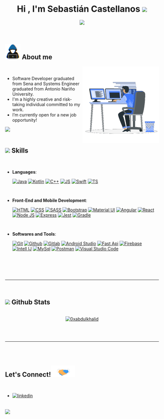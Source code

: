 
<h1 align="center"><b>Hi , I'm Sebastián Castellanos </b><img src="https://media.giphy.com/media/hvRJCLFzcasrR4ia7z/giphy.gif" width="35"></h1>
<!--  -->
<p align="center">
  <a href="https://github.com/DenverCoder1/readme-typing-svg"><img src="https://readme-typing-svg.herokuapp.com?font=Time+New+Roman&color=cyan&size=25&center=true&vCenter=true&width=600&height=100&lines=I+Love+Coding+&hearts;++;Front-End+and+Mobile+Developer;Systems+Engineer;Active+Learner/Researcher;Love+to+learn+new+stuffs...+&hearts"></a>
</p>


<br>



	
## <picture><img src = "https://github.com/0xAbdulKhalid/0xAbdulKhalid/raw/main/assets/mdImages/about_me.gif" width = 50px></picture> **About me**

<picture> <img align="right" src="https://github.com/0xAbdulKhalid/0xAbdulKhalid/raw/main/assets/mdImages/Right_Side.gif" width = 250px></picture>

<br>

- Software Developer graduated from Sena and Systems Engineer graduated from Antonio Nariño University. 
- I'm a highly creative and risk-taking individual committed to my work. 
- I’m currently open for a new job opportunity! 

<img src="https://user-images.githubusercontent.com/73097560/115834477-dbab4500-a447-11eb-908a-139a6edaec5c.gif"><br><br>


## <img src="https://media2.giphy.com/media/QssGEmpkyEOhBCb7e1/giphy.gif?cid=ecf05e47a0n3gi1bfqntqmob8g9aid1oyj2wr3ds3mg700bl&rid=giphy.gif" width ="25"><b> Skills</b>
<br>

<p align="center">

- **Languages**:


    [![Java](https://skillicons.dev/icons?i=java)](https://skillicons.dev)
    [![Kotlin](https://skillicons.dev/icons?i=kotlin)](https://skillicons.dev)
    [![C++](https://skillicons.dev/icons?i=cpp)](https://skillicons.dev)
    [![JS](https://skillicons.dev/icons?i=js)](https://skillicons.dev)
    [![Swift](https://skillicons.dev/icons?i=swift)](https://skillicons.dev)
    [![TS](https://skillicons.dev/icons?i=ts)](https://skillicons.dev)

<br>   
    
- **Front-End and Mobile Development**:

  [![HTML](https://skillicons.dev/icons?i=html)](https://skillicons.dev)
  [![CSS](https://skillicons.dev/icons?i=css)](https://skillicons.dev)
  [![SASS](https://skillicons.dev/icons?i=sass)](https://skillicons.dev)
  [![Bootstrap](https://skillicons.dev/icons?i=bootstrap)](https://skillicons.dev)
  [![Material UI](https://skillicons.dev/icons?i=materialui)](https://skillicons.dev)
  [![Angular](https://skillicons.dev/icons?i=angular)](https://skillicons.dev)
  [![React](https://skillicons.dev/icons?i=react)](https://skillicons.dev)
  [![Node JS](https://skillicons.dev/icons?i=nodejs)](https://skillicons.dev)
  [![Express](https://skillicons.dev/icons?i=express)](https://skillicons.dev)
  [![Jest](https://skillicons.dev/icons?i=jest)](https://skillicons.dev)
  [![Gradle](https://skillicons.dev/icons?i=gradle)](https://skillicons.dev)

<br>

- **Softwares and Tools**:

  [![Git](https://skillicons.dev/icons?i=git)](https://skillicons.dev)
  [![Github](https://skillicons.dev/icons?i=github)](https://skillicons.dev)
  [![Gitlab](https://skillicons.dev/icons?i=gitlab)](https://skillicons.dev)
  [![Android Studio](https://skillicons.dev/icons?i=androidstudio)](https://skillicons.dev)
  [![Fast Api](https://skillicons.dev/icons?i=fastapi)](https://skillicons.dev)
  [![Firebase](https://skillicons.dev/icons?i=firebase)](https://skillicons.dev)
  [![Intell IJ](https://skillicons.dev/icons?i=idea)](https://skillicons.dev)
  [![MySql](https://skillicons.dev/icons?i=mysql)](https://skillicons.dev)
  [![Postman](https://skillicons.dev/icons?i=postman)](https://skillicons.dev)
  [![Visual Studio Code](https://skillicons.dev/icons?i=vscode)](https://skillicons.dev)
  
<br>


</p>

<br>
<br>

-----

<br>


## <img src="https://media.giphy.com/media/iY8CRBdQXODJSCERIr/giphy.gif" width="35"><b> Github Stats </b>
<br>

<div align="center">

<a href="https://github.com/Sercroft/">
  <img src="https://github-readme-stats.vercel.app/api/top-langs?username=0xabdulkhalid&show_icons=true&locale=en&layout=compact&line_height=20&title_color=7A7ADB&icon_color=2234AE&text_color=D3D3D3&bg_color=0,000000,130F40" width="375"  alt="0xabdulkhalid"/>

</a>
</div>

<br>
<br>
<br>

-----

<br>
<br>

## <b> Let's Connect!</b><img src="https://github.com/0xAbdulKhalid/0xAbdulKhalid/raw/main/assets/mdImages/handshake.gif" width ="80">
<br>
<div align='left'>

<ul>

<li>
<a href="https://linkedin.com/in/sebastián-castellanos" target="_blank">
<img src="https://img.shields.io/badge/LinkedIn-0077B5?style=for-the-badge&logo=linkedin&logoColor=white" alt=linkedin style="margin-bottom: 5px;"/>
</a>
</li>
</ul>
</div>

<br>
<img src="https://user-images.githubusercontent.com/73097560/115834477-dbab4500-a447-11eb-908a-139a6edaec5c.gif">
<br>
<br>
